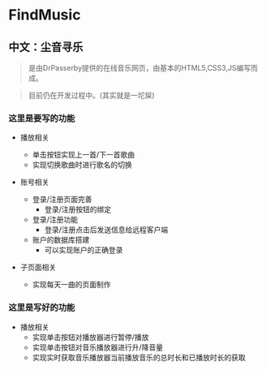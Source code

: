 # FindMusic
## 中文：尘音寻乐

>是由DrPasserby提供的在线音乐网页，由基本的HTML5,CSS3,JS编写而成。

>目前仍在开发过程中。(其实就是一坨屎)


### 这里是要写的功能
+ 播放相关
    + 单击按钮实现上一首/下一首歌曲
    + 实现切换歌曲时进行歌名的切换

+ 账号相关
    + 登录/注册页面完善
        + 登录/注册按钮的绑定
    + 登录/注册功能
        + 登录/注册点击后发送信息给远程客户端
    + 账户的数据库搭建
        + 可以实现账户的正确登录

+ 子页面相关
    + 实现每天一曲的页面制作

### 这里是写好的功能
+ 播放相关
    + 实现单击按钮对播放器进行暂停/播放
    + 实现单击按钮对音乐播放器进行升/降音量
    + 实现实时获取音乐播放器当前播放音乐的总时长和已播放时长的获取
